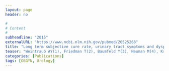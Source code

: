 ```yaml
---
layout: page
header: no

#
# Content
#
subheadline: "2015"
externalURL: "https://www.ncbi.nlm.nih.gov/pubmed/26525268"
title: "Long term subjective cure rate, urinary tract symptoms and dyspareunia following mesh augmented anterior vaginal wall prolapse repair."
teaser: "Weintraub AY(1), Friedman T(2), Baumfeld Y(3), Neuman M(4), Krissi H(5)."
categories: [Publications]
tags: [OBGYN, Urology]
---
```

